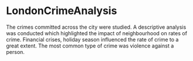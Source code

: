 # LondonCrimeAnalysis
The crimes committed across the city were studied. A descriptive analysis was conducted which highlighted the impact of neighbourhood on rates of crime.
Financial crises, holiday season influenced the rate of crime to a great extent. The most common type of crime was violence against a person.
